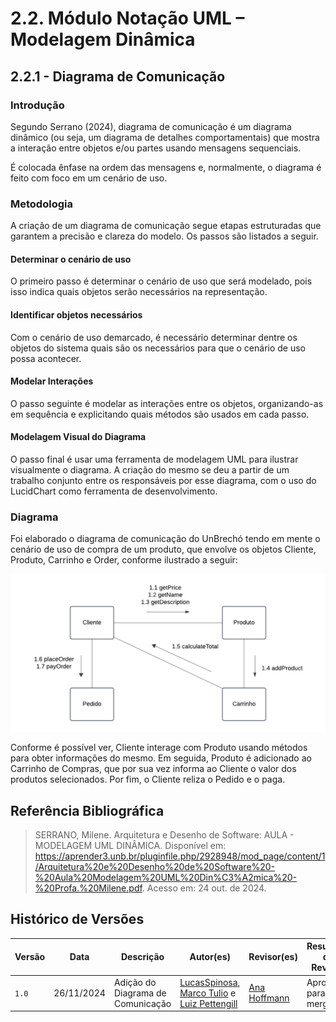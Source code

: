 # 2.2. Módulo Notação UML – Modelagem Dinâmica

## 2.2.1 - Diagrama de Comunicação

### Introdução

Segundo Serrano (2024), diagrama de comunicação é um diagrama dinâmico (ou seja, um diagrama de detalhes comportamentais) que mostra a interação entre objetos e/ou partes usando mensagens sequenciais.

É colocada ênfase na ordem das mensagens e, normalmente, o diagrama é feito com foco em um cenário de uso.

### Metodologia

A criação de um diagrama de comunicação segue etapas estruturadas que garantem a precisão e clareza do modelo. Os passos são listados a seguir.

#### Determinar o cenário de uso

O primeiro passo é determinar o cenário de uso que será modelado, pois isso indica quais objetos serão necessários na representação.

#### Identificar objetos necessários

Com o cenário de uso demarcado, é necessário determinar dentre os objetos do sistema quais são os necessários para que o cenário de uso possa acontecer.

#### Modelar Interações

O passo seguinte é modelar as interações entre os objetos, organizando-as em sequência e explicitando quais métodos são usados em cada passo.

#### Modelagem Visual do Diagrama

O passo final é usar uma ferramenta de modelagem UML para ilustrar visualmente o diagrama. A criação do mesmo se deu a partir de um trabalho conjunto entre os responsáveis por esse diagrama, com o uso do LucidChart como ferramenta de desenvolvimento.

### Diagrama

Foi elaborado o diagrama de comunicação do UnBrechó tendo em mente o cenário de uso de compra de um produto, que envolve os objetos Cliente, Produto, Carrinho e Order, conforme ilustrado a seguir:

![](../Imagens/diagrama_comunicacao.png)

Conforme é possível ver, Cliente interage com Produto usando métodos para obter informações do mesmo. Em seguida, Produto é adicionado ao Carrinho de Compras, que por sua vez informa ao Cliente o valor dos produtos selecionados. Por fim, o Cliente reliza o Pedido e o paga.

## Referência Bibliográfica

> SERRANO, Milene. Arquitetura e Desenho de Software: AULA - MODELAGEM UML DINÂMICA. Disponível em: <https://aprender3.unb.br/pluginfile.php/2928948/mod_page/content/1/Arquitetura%20e%20Desenho%20de%20Software%20-%20Aula%20Modelagem%20UML%20Din%C3%A2mica%20-%20Profa.%20Milene.pdf>. Acesso em: 24 out. de 2024.

## Histórico de Versões

| Versão | Data       | Descrição              | Autor(es)                                                                                                                                          | Revisor(es)                                          | Resultado da Revisão                                         |
| ------ | ---------- | ---------------------- | -------------------------------------------------------------------------------------------------------------------------------------------------- | ---------------------------------------------------- | ---------------------------------------------------- |
| `1.0`  | 26/11/2024 | Adição do Diagrama de Comunicação | [LucasSpinosa](https://github.com/LucasSpinosa), [Marco Tulio](https://github.com/MarcoTulioSoares) e [Luiz Pettengill](https://github.com/LuizPettengill)  | [Ana Hoffmann](https://github.com/) | Aprovado para merge |
